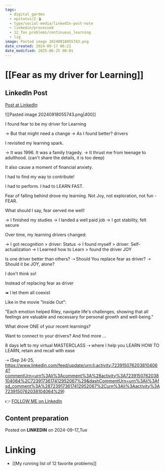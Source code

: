 ```yaml
---
tags:
  - digital_garden
  - epstatus/2-🪴
  - type/social-media/linkedIn-post-note
  - linkedin/processed
  - 12_fav_problems/continuous_learning
  - lig
image: Pasted image 20240918055743.png
date_created: 2024-09-17 06:21
date_modified: 2025-06-25 00:01
---
```

# [[Fear as my driver for Learning]]

## LinkedIn Post

[Post at LinkedIn](https://www.linkedin.com/posts/sebastiankamilli_i-found-fear-to-be-my-driver-for-learning-activity-7241687710631931904-NbcX?utm_source=share&utm_medium=member_desktop)

![[Pasted image 20240918055743.png|400]]  

I found fear to be my driver for Learning

→ But that might need a change
→ As I found better? drivers

I revisited my learning spark.

→ It was 1996. It was a family tragedy.
→ It thrust me from teenage to adulthood.
(can't share the details, it is too deep)

It also cause a moment of financial anxiety.

I had to find my way to contribute! 

I had to perform. I had to LEARN FAST.

Fear of falling behind drove my learning.
Not Joy, not exploration, not fun - FEAR.

What should I say, fear served me well! 

→ I finished my studies
→ I landed a well paid job
→ I got stability, felt secure

Over time, my learning drivers changed:

→ I got recognition > driver: Status 
→ I found myself > driver: Self-actualization
→ I Learned how to Learn > found the driver JOY

Is one driver better than others?
⇢ Should You replace fear as driver?
⇢ Should it be JOY, alone?

I don't think so!

Instead of replacing fear as driver

➠ I let them all coexist

Like in the movie "Inside Out":

"Each emotion helped Riley, navigate life's challenges, showing that all feelings are valuable and necessary for personal growth and well-being."

What drove ONE of your recent learnings?

Want to connect to your drivers?  And find more ...

8 days left to my virtual MASTERCLASS 
⇢ where I help you LEARN HOW TO LEARN, retain and recall with ease

⇢ (Sep 24-25, https://www.linkedin.com/feed/update/urn:li:activity:7239150762038104064?commentUrn=urn%3Ali%3Acomment%3A%28activity%3A7239150762038104064%2C7239173617412952067%29&dashCommentUrn=urn%3Ali%3Afsd_comment%3A%287239173617412952067%2Curn%3Ali%3Aactivity%3A7239150762038104064%29)

👉 [FOLLOW ME on LinkedIn](https://www.linkedin.com/comm/mynetwork/discovery-see-all?usecase=PEOPLE_FOLLOWS&followMember=sebastiankamilli)

## Content preparation

Posted on **LINKEDIN** on 2024-09-17_Tue

# Linking

+ [[My running list of 12 favorite problems]]